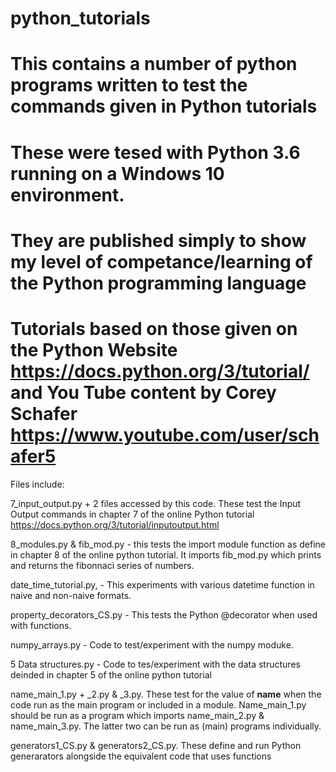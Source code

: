 # python_tutorials

# This contains a number of python programs written to test the commands given in Python tutorials
# These were tesed with Python 3.6 running on a Windows 10 environment.
# They are published simply to show my level of competance/learning of the Python programming language
# Tutorials based on those given on the Python Website https://docs.python.org/3/tutorial/ and You Tube content by Corey Schafer https://www.youtube.com/user/schafer5

Files include:

7_input_output.py + 2 files accessed by this code. These test the Input Output commands in chapter 7 of the online Python tutorial https://docs.python.org/3/tutorial/inputoutput.html

8_modules.py & fib_mod.py - this tests the import module function as define in chapter 8 of the online python tutorial.
It imports fib_mod.py which prints and returns the fibonnaci series of numbers.

date_time_tutorial.py, -  This experiments with various datetime function in naive and non-naive formats.

property_decorators_CS.py - This tests the Python @decorator when used with functions.

numpy_arrays.py - Code to test/experiment with the numpy moduke. 

5 Data structures.py - Code to tes/experiment with the data structures deinded in chapter 5 of the online python tutorial

name_main_1.py + _2.py & _3.py. These test for the value of __name__ when the code run as the main program or included in a module. Name_main_1.py should be run as a program which imports name_main_2.py & name_main_3.py. The latter two can be run as (main) programs individually. 

generators1_CS.py & generators2_CS.py. These define and run Python generarators alongside the equivalent code that uses functions 
